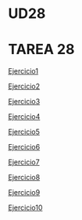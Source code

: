 # UD28
<h1> TAREA 28</h1>

<a href="https://danimartos23.github.io/UD28/Ejercicio1">Ejercicio1</a>

<a href="https://danimartos23.github.io/UD28/Ejercicio2">Ejercicio2</a>

<a href="https://danimartos23.github.io/UD28/Ejercicio3">Ejercicio3</a>

<a href="https://danimartos23.github.io/UD28/Ejercicio4">Ejercicio4</a>

<a href="https://danimartos23.github.io/UD28/Ejercicio5">Ejercicio5</a>

<a href="https://danimartos23.github.io/UD28/parquenatural\(Ejercicio6\)">Ejercicio6</a>

<a href="https://danimartos23.github.io/UD28/parquenatural\(Ejercicio7\)">Ejercicio7</a>

<a href="https://danimartos23.github.io/UD28/parquenatural\(Ejercicio8\)">Ejercicio8</a>

<a href="https://danimartos23.github.io/UD28/parquenatural\(Ejercicio9\)">Ejercicio9</a>

<a href="https://danimartos23.github.io/UD28/parquenatural\(Ejercicio10\)">Ejercicio10</a>


